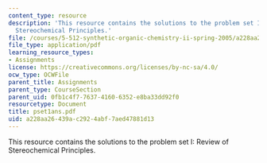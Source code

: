 ```yaml
---
content_type: resource
description: 'This resource contains the solutions to the problem set I: Review of
  Stereochemical Principles.'
file: /courses/5-512-synthetic-organic-chemistry-ii-spring-2005/a228aa26439ac2924abf7aed47881d13_pset1ans.pdf
file_type: application/pdf
learning_resource_types:
- Assignments
license: https://creativecommons.org/licenses/by-nc-sa/4.0/
ocw_type: OCWFile
parent_title: Assignments
parent_type: CourseSection
parent_uid: 0fb1c4f7-7637-4160-6352-e8ba33dd92f0
resourcetype: Document
title: pset1ans.pdf
uid: a228aa26-439a-c292-4abf-7aed47881d13
---
```

This resource contains the solutions to the problem set I: Review of Stereochemical Principles.